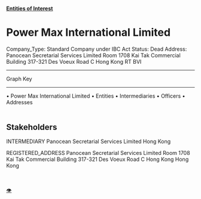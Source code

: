 #### [Entities of Interest](/list.html)
<link rel="stylesheet" type="text/css" href="../../assets/style.css">

<style>
body{background-image:url("http://eoi-graphs.s3-website-eu-west-1.amazonaws.com/Power_Max_International_Limited.png");background-repeat: no-repeat;background-size: contain;}
.markdown>p>span{background-color: white;}
</style>

# Power Max International Limited
<span>Company_Type: Standard Company under IBC Act
Status: Dead
Address: Panocean Secretarial Services Limited Room 1708 Kai Tak Commercial Building 317-321 Des Voeux Road C Hong Kong RT BVI
</span>

---



<div class="legend">
Graph Key
<hr>
<span class="focus">• Power Max International Limited</span>
<span class="entity">• Entities</span>
<span class="intermediary">• Intermediaries</span>
<span class="officer">• Officers</span>
<span class="address">• Addresses</span>
</div><br>


## Stakeholders
<span>INTERMEDIARY
Panocean Secretarial Services Limited
Hong Kong
</span>

<span>REGISTERED_ADDRESS
Panocean Secretarial Services Limited Room 1708 Kai Tak Commercial Building 317-321 Des Voeux Road C Hong Kong
Hong Kong
</span>

<br><br><a class="contribute_button" href="Readme.md">👁</a>